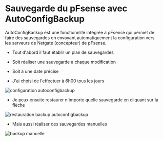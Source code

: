 # Sauvegarde du pFsense avec AutoConfigBackup

AutoConfigBackup est une fonctionnlité intégrée à pFsense qui permet de faire des sauvegardes en envoyant automatiquement la configuration vers les serveurs de Netgate (concepteur) de pFsense.

* Tout d'abord il faut établir un plan de sauvegardes
* Soit réaliser une sauvegarde à chaque modification
* Soit à une date précise



* J'ai choisi de l'effectuer à 6h00 tous les jours

![configuration autoconfigbackup](https://github.com/1Tyron140/doc/raw/main/images/pfsense/acb_settings.PNG)

* Je peux ensuite restaurer n'importe quelle sauvegarde en cliquant sur la flèche

![restauration backup autoconfigbackup](https://github.com/1Tyron140/doc/raw/main/images/pfsense/acb_restore.PNG)

* Mais aussi réaliser des sauvegardes manuelles

![backup manuelle](https://github.com/1Tyron140/doc/raw/main/images/pfsense/acb_manual_backup.PNG)